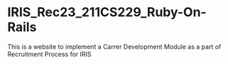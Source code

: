 # IRIS_Rec23_211CS229_Ruby-On-Rails
This is a website to implement a Carrer Development Module as a part of Recruitment Process for IRIS
